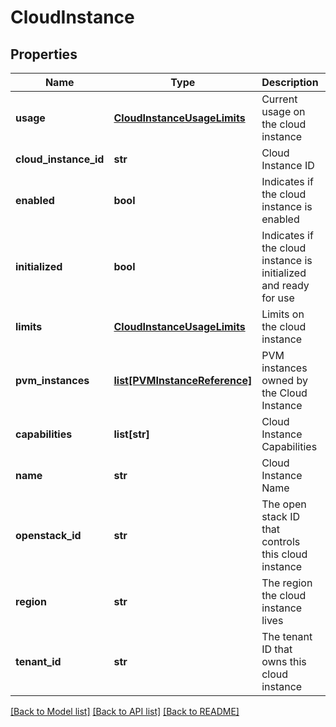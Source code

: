 # CloudInstance

## Properties
Name | Type | Description | Notes
------------ | ------------- | ------------- | -------------
**usage** | [**CloudInstanceUsageLimits**](CloudInstanceUsageLimits.md) | Current usage on the cloud instance | 
**cloud_instance_id** | **str** | Cloud Instance ID | 
**enabled** | **bool** | Indicates if the cloud instance is enabled | 
**initialized** | **bool** | Indicates if the cloud instance is initialized and ready for use | 
**limits** | [**CloudInstanceUsageLimits**](CloudInstanceUsageLimits.md) | Limits on the cloud instance | 
**pvm_instances** | [**list[PVMInstanceReference]**](PVMInstanceReference.md) | PVM instances owned by the Cloud Instance | 
**capabilities** | **list[str]** | Cloud Instance Capabilities | [optional] 
**name** | **str** | Cloud Instance Name | 
**openstack_id** | **str** | The open stack ID that controls this cloud instance | 
**region** | **str** | The region the cloud instance lives | 
**tenant_id** | **str** | The tenant ID that owns this cloud instance | 

[[Back to Model list]](../README.md#documentation-for-models) [[Back to API list]](../README.md#documentation-for-api-endpoints) [[Back to README]](../README.md)


